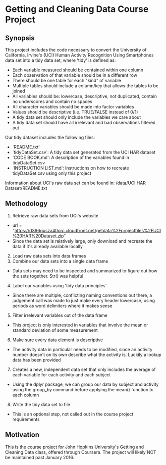 # Getting and Cleaning Data Course Project

## Synopsis

This project includes the code necessary to convert the University of California, Irvine's (UCI) Human Activity Recognition Using Smartphones data set into a tidy data set, where 'tidy' is defined as:

- Each variable measured should be contained within one column
- Each observation of that variable should be in a different row
- There should be one table for each "kind" of variable
- Multiple tables should include a column/key that allows the tables to be joined
- All variables should be: lowercase, descriptive, not duplicated, contain no underscores and contain no spaces
- All character variables should be made into factor variables
- Values should be descriptive (i.e. TRUE/FALSE instead of 0/1)
- A tidy data set should only include the variables we care about
- A tidy data set should have all irrelevant and bad observations filtered out

Our tidy dataset includes the following files:

- 'README.txt'
- 'tidyDataSet.csv': A tidy data set generated from the UCI HAR dataset
- 'CODE BOOK.md': A description of the variables found in tidyDataSet.csv
- 'INSTRUCTION LIST.md': Instructions on how to recreate tidyDataSet.csv using only this project

Information about UCI's raw data set can be found in: /data/UCI HAR Dataset/README.txt

## Methodology

1. Retrieve raw data sets from UCI's website
  * url = "https://d396qusza40orc.cloudfront.net/getdata%2Fprojectfiles%2FUCI%20HAR%20Dataset.zip"
  * Since the data set is relatively large, only download and recreate the data if it's already available locally
2. Load raw data sets into data frames
3. Combine our data sets into a single data frame
  * Data sets may need to be inspected and summarized to figure out how the sets together.  Str() was helpful
4. Label our variables using 'tidy data principles'
  * Since there are multiple, conflicting naming conventions out there, a judgement call was made to just make every header lowercase, using periods as word delimiters where it makes sense
5. Filter irrelevant variables out of the data frame
  * This project is only interested in variables that involve the mean or standard deviation of some measurement
6. Make sure every data element is descriptive
  * The activity data in particular needs to be modified, since an activity number doesn't on its own describe what the activity is.   Luckily a lookup data has been provided
7. Creates a new, independent data set that only includes the average of each variable for each activity and each subject
  * Using the dplyr package, we can group our data by subject and activity using the group_by command before applying the mean() function to each column
8. Write the tidy data set to file
  * This is an optional step, not called out in the course project requirements

## Motivation

This is the course project for John Hopkins University's Getting and Cleaning Data class, offered through Coursera.  The project will likely NOT be maintained past January 2016.


